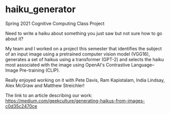 # haiku_generator
Spring 2021 Cognitive Computing Class Project

Need to write a haiku about something you just saw but not sure how to go about it?

My team and I worked on a project this semester that identifies the subject of an input image using a pretrained computer vision model (VGG16), generates a set of haikus using a transformer (GPT-2) and selects the haiku most associated with the image using OpenAI's Contrastive Language–Image Pre-training (CLIP).

Really enjoyed working on it with Pete Davis, Ram Kapistalam, India Lindsay, Alex McGraw and Matthew Streichler!

The link to an article describing our work: https://medium.com/geekculture/generating-haikus-from-images-c0d35c2470ce
